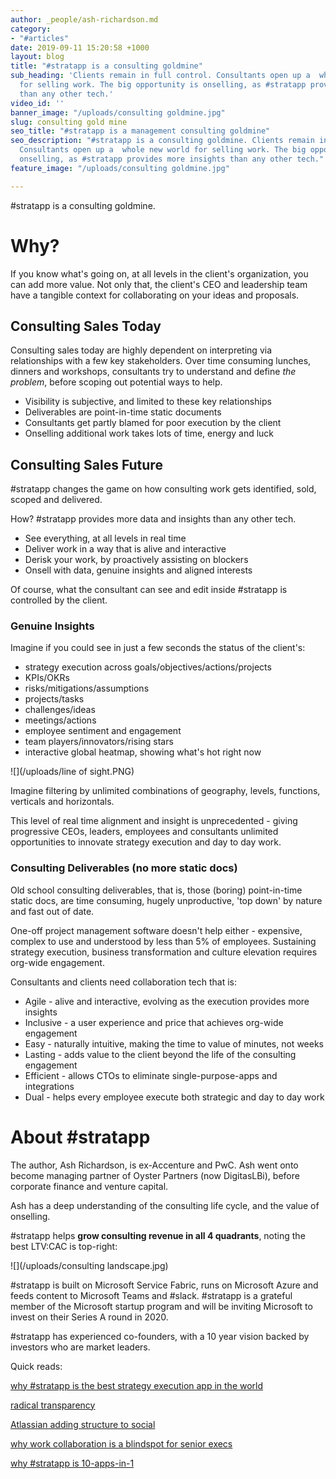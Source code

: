 ```yaml
---
author: _people/ash-richardson.md
category:
- "#articles"
date: 2019-09-11 15:20:58 +1000
layout: blog
title: "#stratapp is a consulting goldmine"
sub_heading: 'Clients remain in full control. Consultants open up a  whole new world
  for selling work. The big opportunity is onselling, as #stratapp provides more insights
  than any other tech.'
video_id: ''
banner_image: "/uploads/consulting goldmine.jpg"
slug: consulting gold mine
seo_title: "#stratapp is a management consulting goldmine"
seo_description: "#stratapp is a consulting goldmine. Clients remain in full control.
  Consultants open up a  whole new world for selling work. The big opportunity is
  onselling, as #stratapp provides more insights than any other tech."
feature_image: "/uploads/consulting goldmine.jpg"

---
```

\#stratapp is a consulting goldmine.

# Why?

If you know what's going on, at all levels in the client's organization, you can add more value.  Not only that, the client's CEO and leadership team have a tangible context for collaborating on your ideas and proposals.

## Consulting Sales Today

Consulting sales today are highly dependent on interpreting via relationships with a few key stakeholders.  Over time consuming lunches, dinners and workshops, consultants try to understand and define _the problem_, before scoping out potential ways to help.

* Visibility is subjective, and limited to these key relationships
* Deliverables are point-in-time static documents
* Consultants get partly blamed for poor execution by the client
* Onselling additional work takes lots of time, energy and luck

## Consulting Sales Future

\#stratapp changes the game on how consulting work gets identified, sold, scoped and delivered.

How?  #stratapp provides more data and insights than any other tech.

* See everything, at all levels in real time
* Deliver work in a way that is alive and interactive
* Derisk your work, by proactively assisting on blockers
* Onsell with data, genuine insights and aligned interests

Of course, what the consultant can see and edit inside #stratapp is controlled by the client.

### Genuine Insights

Imagine if you could see in just a few seconds the status of the client's:

* strategy execution across goals/objectives/actions/projects
* KPIs/OKRs
* risks/mitigations/assumptions
* projects/tasks
* challenges/ideas
* meetings/actions
* employee sentiment and engagement
* team players/innovators/rising stars
* interactive global heatmap, showing what's hot right now

![](/uploads/line of sight.PNG)

Imagine filtering by unlimited combinations of geography, levels, functions, verticals and horizontals.

This level of real time alignment and insight is unprecedented - giving progressive CEOs, leaders, employees and consultants unlimited opportunities to innovate strategy execution and day to day work.

### Consulting Deliverables (no more static docs)

Old school consulting deliverables, that is, those (boring) point-in-time static docs, are time consuming, hugely unproductive, 'top down' by nature and fast out of date.

One-off project management software doesn't help either - expensive, complex to use and understood by less than 5% of employees.  Sustaining strategy execution, business transformation and culture elevation requires org-wide engagement.

Consultants and clients need collaboration tech that is:

* Agile - alive and interactive, evolving as the execution provides more insights
* Inclusive - a user experience and price that achieves org-wide engagement
* Easy - naturally intuitive, making the time to value of minutes, not weeks
* Lasting - adds value to the client beyond the life of the consulting engagement
* Efficient - allows CTOs to eliminate single-purpose-apps and integrations
* Dual - helps every employee execute both strategic and day to day work

# About #stratapp

The author, Ash Richardson, is ex-Accenture and PwC.  Ash went onto become managing partner of Oyster Partners (now DigitasLBi), before corporate finance and venture capital.

Ash has a deep understanding of the consulting life cycle, and the value of onselling.

\#stratapp helps **grow consulting revenue in all 4 quadrants**, noting the best LTV:CAC is top-right:

![](/uploads/consulting landscape.jpg)

\#stratapp is built on Microsoft Service Fabric, runs on Microsoft Azure and feeds content to Microsoft Teams and #slack. #stratapp is a grateful member of the Microsoft startup program and will be inviting Microsoft to invest on their Series A round in 2020.

\#stratapp has experienced co-founders, with a 10 year vision backed by investors who are market leaders.

Quick reads:

[why #stratapp is the best strategy execution app in the world](https://stratapp.ai/blog/best-strategy-execution-software-app/ "best strategy execution app")

[radical transparency](https://stratapp.ai/blog/radical-transparency/ "radical transparency")

[Atlassian adding structure to social](https://stratapp.ai/blog/atlassian-stride-social-with-structure/ "social with structure")

[why work collaboration is a blindspot for senior execs](https://stratapp.ai/blog/work-collaboration-is-still-a-blindspot-for-senior-execs/ "senior execs blindspot")

[why #stratapp is 10-apps-in-1](https://stratapp.ai/blog/why-stratapp-is-10-apps-in-1/ "10-apps-in-1")